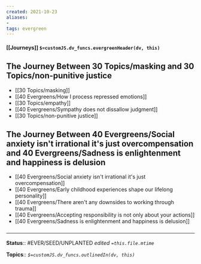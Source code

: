 ```yaml
---
created: 2021-10-23
aliases:
- 
tags: evergreen
---
```

#### [[Journeys]] `$=customJS.dv_funcs.evergreenHeader(dv, this)`


## The Journey Between 30 Topics/masking and 30 Topics/non-punitive justice
- [[30 Topics/masking]]
- [[40 Evergreens/How I process repressed emotions]]
- [[30 Topics/empathy]]
- [[40 Evergreens/Sympathy does not dissallow judgment]]
- [[30 Topics/non-punitive justice]]
## The Journey Between 40 Evergreens/Social anxiety isn't irrational it's just overcompensation and 40 Evergreens/Sadness is enlightenment and happiness is delusion
- [[40 Evergreens/Social anxiety isn't irrational it's just overcompensation]]
- [[40 Evergreens/Early childhood experiences shape our lifelong personality]]
- [[40 Evergreens/There aren't any downsides to working through trauma]]
- [[40 Evergreens/Accepting responsibility is not only about your actions]]
- [[40 Evergreens/Sadness is enlightenment and happiness is delusion]]

### <hr class="footnote"/>

**Status**:: #EVER/SEED/UNPLANTED
*edited `=this.file.mtime`*

**Topics**::
*`$=customJS.dv_funcs.outlinedIn(dv, this)`*


